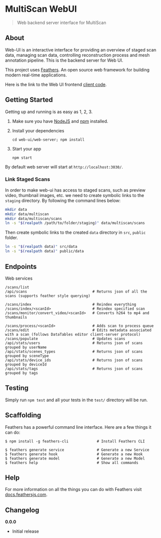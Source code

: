 # MultiScan WebUI

> Web backend server interface for MultiScan


## About

Web-UI is an interactive interface for providing an overview of staged scan data, managing scan data, controlling reconstruction process and mesh annotation pipeline. This is the backend server for Web UI.

This project uses [Feathers](http://feathersjs.com). An open source web framework for building modern real-time applications.

Here is the link to the Web UI frontend [client code](../web-client).

## Getting Started

Getting up and running is as easy as 1, 2, 3.

1. Make sure you have [NodeJS](https://nodejs.org/) and [npm](https://www.npmjs.com/) installed.
2. Install your dependencies
    
    ```
    cd web-ui/web-server; npm install
    ```

3. Start your app
    
    ```
    npm start
    ```
By default web server will start at `http://localhost:3030/`.

### Link Staged Scans
In order to make web-ui has access to staged scans, such as preview video, thumbnail images, etc. we need to create symbolic links to the `staging` directory. By following the command lines below:

```bash
mkdir data
mkdir data/multiscan
mkdir data/multiscan/scans
ln -s "$(realpath /path/to/folder/staging)" data/multiscan/scans
```

Then create symbolic links to the created `data` directory in `src`, `public` folder. 
```bash
ln -s "$(realpath data)" src/data
ln -s "$(realpath data)" public/data
```

## Endpoints

Web services
```
/scans/list
/api/scans                              # Returns json of all the scans (supports feather style querying)

/scans/index                            # Reindex everything
/scans/index/<scanId>                   # Reindex specified scan
/scans/monitor/convert_video/<scanId>   # Converts h264 to mp4 and thumbnails     

/scans/process/<scanId>                 # Adds scan to process queue
/scans/edit                             # Edits metadata associated with a scan (follows DataTables editor client-server protocol)
/scans/populate                         # Updates scans
/api/stats/users                        # Returns json of scans grouped by userName
/api/stats/scenes_types                 # Returns json of scans grouped by sceneType
/api/stats/device_ids                   # Returns json of scans grouped by deviceId
/api/stats/tags                         # Returns json of scans grouped by tags

```

## Testing

Simply run `npm test` and all your tests in the `test/` directory will be run.

## Scaffolding

Feathers has a powerful command line interface. Here are a few things it can do:

```
$ npm install -g feathers-cli             # Install Feathers CLI

$ feathers generate service               # Generate a new Service
$ feathers generate hook                  # Generate a new Hook
$ feathers generate model                 # Generate a new Model
$ feathers help                           # Show all commands
```

## Help

For more information on all the things you can do with Feathers visit [docs.feathersjs.com](http://docs.feathersjs.com).

## Changelog

__0.0.0__

- Initial release

